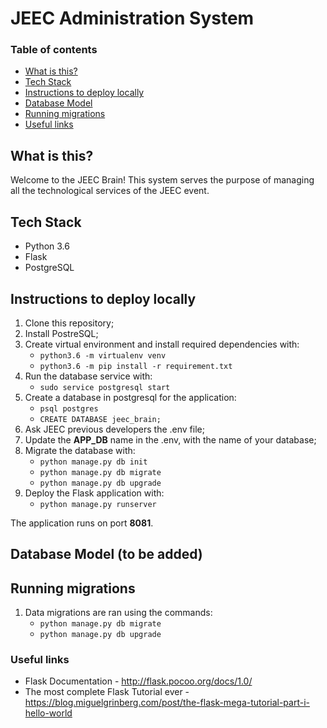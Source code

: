 # JEEC Administration System 

### Table of contents
* [What is this?](#what-is-this)
* [Tech Stack](#tech-stack)
* [Instructions to deploy locally](#instructions-to-deploy-locally)
* [Database Model](#database-model)
* [Running migrations](#running-migrations)
* [Useful links](#useful-links)

## What is this?
Welcome to the JEEC Brain! This system serves the purpose of managing
all the technological services of the JEEC event. 

## Tech Stack
*   Python 3.6
*   Flask
*   PostgreSQL


## Instructions to deploy locally
1. Clone this repository;
2. Install PostreSQL;
3. Create virtual environment and install required dependencies with:
    - `python3.6 -m virtualenv venv`
    - `python3.6 -m pip install -r requirement.txt`
4. Run the database service with:
    - `sudo service postgresql start`
5. Create a database in postgresql for the application:
    - `psql postgres`
    - `CREATE DATABASE jeec_brain;`
6. Ask JEEC previous developers the .env file;
7. Update the **APP_DB** name in the .env, with the name of your database;
8. Migrate the database with:
    - `python manage.py db init`
    - `python manage.py db migrate`
    - `python manage.py db upgrade`
9. Deploy the Flask application with:
    - `python manage.py runserver`


The application runs on port **8081**.


## Database Model (to be added)


## Running migrations
1. Data migrations are ran using the commands:
    - `python manage.py db migrate`
    - `python manage.py db upgrade`


### Useful links
* Flask Documentation - http://flask.pocoo.org/docs/1.0/
* The most complete Flask Tutorial ever - https://blog.miguelgrinberg.com/post/the-flask-mega-tutorial-part-i-hello-world


